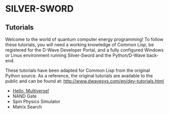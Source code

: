 SILVER-SWORD
============

Tutorials
---------

Welcome to the world of quantum computer energy programming!  To follow these tutorials, you will need a working knowledge of Common Lisp, be registered for the D-Wave Developer Portal, and a fully configured Windows or Linux environment running Silver-Sword and the Python/D-Wave back-end.

These tutorials have been adapted for Common Lisp from the original Python source.  As a reference, the original tutorials are available to the public and can be found at: http://www.dwavesys.com/en/dev-tutorials.html

* [Hello, Multiverse!](tutorials/hello-multiverse/)
* NAND Gate
* Spin Physics Simulator
* Matrix Search

